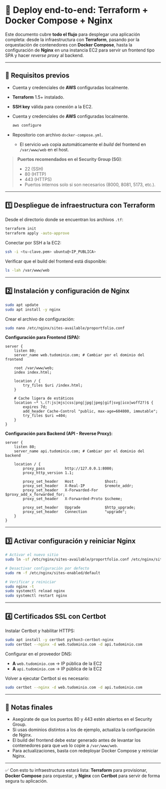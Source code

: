 # 🚀 Deploy end-to-end: Terraform + Docker Compose + Nginx

Este documento cubre **todo el flujo** para desplegar una aplicación completa: desde la infraestructura con **Terraform**, pasando por la orquestación de contenedores con **Docker Compose**, hasta la configuración de **Nginx** en una instancia EC2 para servir un frontend tipo SPA y hacer *reverse proxy* al backend.

---

## 🔧 Requisitos previos

* Cuenta y credenciales de **AWS** configuradas localmente.
* **Terraform** 1.5+ instalado.
* **SSH key** válida para conexión a la EC2.
* Cuenta y credenciales de **AWS** configuradas localmente.
  ```bash
  aws configure
* Repositorio con archivo `docker-compose.yml`.

  * El servicio `web` copia automáticamente el *build* del frontend en `/var/www/web` en el host.

> **Puertos recomendados en el Security Group (SG)**:
>
> * 22 (SSH)
> * 80 (HTTP)
> * 443 (HTTPS)
> * Puertos internos solo si son necesarios (8000, 8081, 5173, etc.).

---

## 1️⃣ Despliegue de infraestructura con Terraform

Desde el directorio donde se encuentran los archivos `.tf`:

```bash
terraform init
terraform apply -auto-approve
```

Conectar por SSH a la EC2:

```bash
ssh -i <tu-clave.pem> ubuntu@<IP_PUBLICA>
```

Verificar que el build del frontend está disponible:

```bash
ls -lah /var/www/web
```

---

## 2️⃣ Instalación y configuración de Nginx

```bash
sudo apt update
sudo apt install -y nginx
```

Crear el archivo de configuración:

```bash
sudo nano /etc/nginx/sites-available/proportfolio.conf
```

**Configuración para Frontend (SPA):**

```nginx
server {
    listen 80;
    server_name web.tudominio.com; # Cambiar por el dominio del frontend

    root /var/www/web;
    index index.html;

    location / {
        try_files $uri /index.html;
    }

    # Cache ligera de estáticos
    location ~* \.(?:js|mjs|css|png|jpg|jpeg|gif|svg|ico|woff2?)$ {
        expires 7d;
        add_header Cache-Control "public, max-age=604800, immutable";
        try_files $uri =404;
    }
}
```

**Configuración para Backend (API - Reverse Proxy):**

```nginx
server {
    listen 80;
    server_name api.tudominio.com; # Cambiar por el dominio del backend

    location / {
        proxy_pass         http://127.0.0.1:8000;
        proxy_http_version 1.1;

        proxy_set_header   Host              $host;
        proxy_set_header   X-Real-IP         $remote_addr;
        proxy_set_header   X-Forwarded-For   $proxy_add_x_forwarded_for;
        proxy_set_header   X-Forwarded-Proto $scheme;

        proxy_set_header   Upgrade           $http_upgrade;
        proxy_set_header   Connection        "upgrade";
    }
}
```

---

## 3️⃣ Activar configuración y reiniciar Nginx

```bash
# Activar el nuevo sitio
sudo ln -sf /etc/nginx/sites-available/proportfolio.conf /etc/nginx/sites-enabled/proportfolio.conf

# Desactivar configuración por defecto
sudo rm -f /etc/nginx/sites-enabled/default

# Verificar y reiniciar
sudo nginx -t
sudo systemctl reload nginx
sudo systemctl restart nginx
```

---

## 4️⃣ Certificados SSL con Certbot

Instalar Certbot y habilitar HTTPS:

```bash
sudo apt install -y certbot python3-certbot-nginx
sudo certbot --nginx -d web.tudominio.com -d api.tudominio.com
```

Configurar en el proveedor DNS:

* **A** `web.tudominio.com` → IP pública de la EC2
* **A** `api.tudominio.com` → IP pública de la EC2

Volver a ejecutar Certbot si es necesario:

```bash
sudo certbot --nginx -d web.tudominio.com -d api.tudominio.com
```

---

## 📌 Notas finales

* Asegúrate de que los puertos 80 y 443 estén abiertos en el Security Group.
* Si usas dominios distintos a los de ejemplo, actualiza la configuración de Nginx.
* El build del frontend debe estar generado antes de levantar los contenedores para que `web` lo copie a `/var/www/web`.
* Para actualizaciones, basta con redeployar Docker Compose y reiniciar Nginx.

---

✅ Con esto tu infraestructura estará lista: **Terraform** para provisionar, **Docker Compose** para orquestar, y **Nginx** con **Certbot** para servir de forma segura tu aplicación.

